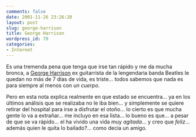 ```yaml
---
comments: false
date: 2001-11-26 23:26:20
layout: post
slug: george-harrison
title: George Harrison
wordpress_id: 70
categories:
- Internet
---
```


Es una tremenda pena que tenga que irse tan rápido y me da mucha bronca, a [George Harrison](http://www.people.co.uk/shtml/NEWS/P7S4.shtml) ex guitarrista de la lengendaria banda Beatles le quedan no más de 7 días de vida, es triste… todos sabemos que nada es para siempre al menos con _un cuerpo_.





Pero en esta nota explica realmente en que estado se encuentra… ya en los últimos análisis que se realizaba no le iba bien… y simplemente se quiere retirar del hospital para irse a disfrutar el otoño… lo cierto es que mucha gente lo va a extrañar… me incluyo en esa lista… lo bueno es que… a pesar de que se va rápido… el ha vivido una vida muy _agitada_… y creo que _feliz_… además quien le quita lo bailado?… como decía un amigo.




 
